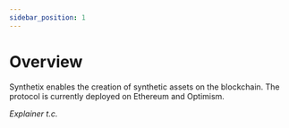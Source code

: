 ```yaml
---
sidebar_position: 1
---
```


# Overview

Synthetix enables the creation of synthetic assets on the blockchain. The protocol is currently deployed on Ethereum and Optimism.

_Explainer t.c._
